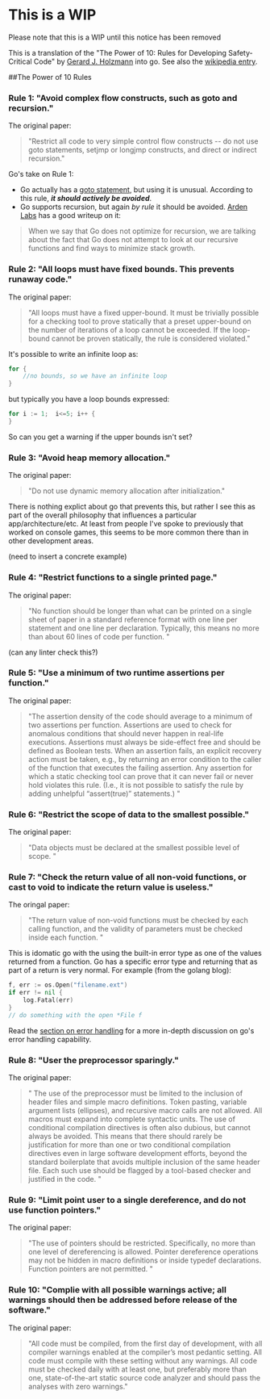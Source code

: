 # This is a WIP
Please note that this is a WIP until this notice has been removed

This is a translation of the "The Power of 10: Rules for Developing Safety-Critical Code" by [Gerard J. Holzmann](http://spinroot.com/gerard/) into go.  See also the [wikipedia entry](https://en.wikipedia.org/wiki/The_Power_of_10:_Rules_for_Developing_Safety-Critical_Code).

##The Power of 10 Rules

### Rule 1: "Avoid complex flow constructs, such as goto and recursion."

The original paper:
> "Restrict all code to very simple control flow constructs -- do not use goto statements, setjmp or longjmp constructs, 
> and direct or indirect recursion."

Go's take on Rule 1:
* Go actually has a [goto statement](http://golang.org/ref/spec#Goto_statements), but using it is unusual.  According to this rule, ***it should actively be avoided***.
* Go supports recursion, but again *by rule* it should be avoided.  [Arden Labs](http://www.goinggo.net/2013/09/recursion-and-tail-calls-in-go_26.html) has a good writeup on it:

> When we say that Go does not optimize for recursion, we are talking about the fact that Go does not attempt to look at our 
> recursive functions and find ways to minimize stack growth. 


### Rule 2: "All loops must have fixed bounds.  This prevents runaway code."

The original paper:
> "All loops must have a fixed upper-bound. It must be trivially possible for a checking tool to prove 
> statically that a preset upper-bound on the number of iterations of a loop cannot be exceeded. If the 
> loop-bound cannot be proven statically, the rule is considered violated."

It's possible to write an infinite loop as:
```go
for {
    //no bounds, so we have an infinite loop
}
```
but typically you have a loop bounds expressed:
```go
for i := 1;  i<=5; i++ {
}
```
So can you get a warning if the upper bounds isn't set?



### Rule 3: "Avoid heap memory allocation."

The original paper:
> "Do not use dynamic memory allocation after initialization." 

There is nothing explict about go that prevents this, but rather I see this as part of the overall philosophy that influences a particular app/architecture/etc.  At least from people I've spoke to previously that worked on console games, this seems to be more common there than in other development areas.  

(need to insert a concrete example)


### Rule 4: "Restrict functions to a single printed page."

The original paper:
> "No function should be longer than what can be printed on a single sheet of paper in a standard reference 
> format with one line per statement and one line per declaration. Typically, this means no more than 
> about 60 lines of code per function. "


(can any linter check this?)


### Rule 5: "Use a minimum of two runtime assertions per function."

The original paper:
> "The assertion density of the code should average to a minimum of two assertions per function. Assertions 
> are used to check for anomalous conditions that should never happen in real-life executions. Assertions 
> must always be side-effect free and should be defined as Boolean tests. When an assertion fails, an explicit
> recovery action must be taken, e.g., by returning an error condition to the caller of the
> function that executes the failing assertion. Any assertion for which a static checking
> tool can prove that it can never fail or never hold violates this rule. (I.e., it is not
> possible to satisfy the rule by adding unhelpful “assert(true)” statements.) "

### Rule 6: "Restrict the scope of data to the smallest possible."

The original paper:
> "Data objects must be declared at the smallest possible level of scope. "

### Rule 7: "Check the return value of all non-void functions, or cast to void to indicate the return value is useless."

The oringal paper:
> "The return value of non-void functions must be checked by each calling function, and the validity 
> of parameters must be checked inside each function. "

This is idomatic go with the using the built-in error type as one of the values returned from a function.  Go has a specific error type and returning that as part of a return is very normal.  For example (from the golang blog):

```go
f, err := os.Open("filename.ext")
if err != nil {
    log.Fatal(err)
}
// do something with the open *File f
```

Read the [section on error handling](http://blog.golang.org/error-handling-and-go) for a more in-depth discussion on go's error handling capability.


### Rule 8: "User the preprocessor sparingly."

The original paper:
> " The use of the preprocessor must be limited to the inclusion of header files and simple macro 
> definitions. Token pasting, variable argument lists (ellipses), and recursive macro calls are 
> not allowed. All macros must expand into complete syntactic units. The use of conditional 
> compilation directives is often also dubious, but cannot always be avoided. This means that there 
> should rarely be justification for more than one or two conditional compilation directives even 
> in large software development efforts, beyond the standard boilerplate that avoids multiple inclusion of 
> the same header file. Each such use should be flagged by a tool-based checker and justified in the code. "

### Rule 9: "Limit point user to a single dereference, and do not use function pointers."

The original paper:
> "The use of pointers should be restricted. Specifically, no more than one level of
> dereferencing is allowed. Pointer dereference operations may not be hidden in macro
> definitions or inside typedef declarations. Function pointers are not permitted. "

### Rule 10: "Complie with all possible warnings active; all warnings should then be addressed before release of the software."

The original paper:
> "All code must be compiled, from the first day of development, with all compiler warnings 
> enabled at the compiler’s most pedantic setting. All code must
> compile with these setting without any warnings. All code must be checked daily with
> at least one, but preferably more than one, state-of-the-art static source code analyzer
> and should pass the analyses with zero warnings."

